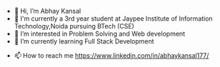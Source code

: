 - 👋 Hi, I’m Abhay Kansal
- 🏫 I'm currently a 3rd year student at Jaypee Institute of Information Technology,Noida pursuing BTech (CSE)
- 👀 I’m interested in Problem Solving and Web development
- 🌱 I’m currently learning Full Stack Development
<!--- 💞️ I’m looking to collaborate on ... --->
- 📫 How to reach me https://www.linkedin.com/in/abhaykansal177/ 

<!---
ak177/ak177 is a ✨ special ✨ repository because its `README.md` (this file) appears on your GitHub profile.
You can click the Preview link to take a look at your changes.
--->
